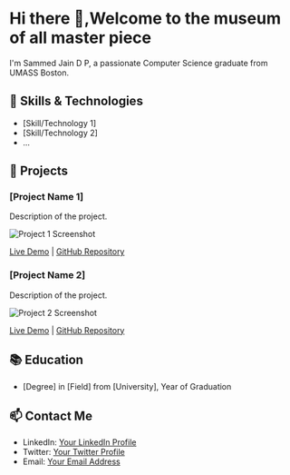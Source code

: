 # Hi there 👋,Welcome to the museum of all master piece

I'm Sammed Jain D P, a passionate Computer Science graduate from UMASS Boston.

## 🔧 Skills & Technologies

- [Skill/Technology 1]
- [Skill/Technology 2]
- ...

## 🚀 Projects

### [Project Name 1]
Description of the project.

![Project 1 Screenshot](link/to/screenshot.png)

[Live Demo](link/to/demo) | [GitHub Repository](link/to/repository)

### [Project Name 2]
Description of the project.

![Project 2 Screenshot](link/to/screenshot.png)

[Live Demo](link/to/demo) | [GitHub Repository](link/to/repository)

## 📚 Education

- [Degree] in [Field] from [University], Year of Graduation

## 📫 Contact Me

- LinkedIn: [Your LinkedIn Profile](link/to/linkedin)
- Twitter: [Your Twitter Profile](link/to/twitter)
- Email: [Your Email Address](mailto:your.email@example.com)
